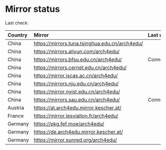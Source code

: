 <script src="./time.js"></script>
# Mirror status
Last check: <script type="text/javascript">localize(1740910953.8470147);</script>

|Country|Mirror|Last update|
|:------|:-----|:----------|
|China|https://mirrors.tuna.tsinghua.edu.cn/arch4edu/|<script type="text/javascript">localize(1740854321);</script>|
|China|https://mirrors.aliyun.com/arch4edu/|<script type="text/javascript">localize(1740897625);</script>|
|China|https://mirrors.bfsu.edu.cn/arch4edu/|ConnectionError|
|China|https://mirrors.cernet.edu.cn/arch4edu/|<script type="text/javascript">localize(1740897625);</script>|
|China|https://mirror.iscas.ac.cn/arch4edu/|<script type="text/javascript">localize(1740897625);</script>|
|China|https://mirrors.nju.edu.cn/arch4edu/|<script type="text/javascript">localize(1740811324);</script>|
|China|https://mirror.nyist.edu.cn/arch4edu/|<script type="text/javascript">localize(1740854321);</script>|
|China|https://mirrors.sau.edu.cn/arch4edu/|ConnectionError|
|Austria|https://at.arch4edu.mirror.kescher.at/|<script type="text/javascript">localize(1740854321);</script>|
|France|https://mirror.lesviallon.fr/arch4edu/|<script type="text/javascript">localize(1740854321);</script>|
|Germany|https://pkg.fef.moe/arch4edu/|<script type="text/javascript">localize(1740854321);</script>|
|Germany|https://de.arch4edu.mirror.kescher.at/|<script type="text/javascript">localize(1740854321);</script>|
|Germany|https://mirror.sunred.org/arch4edu/|<script type="text/javascript">localize(1740854321);</script>|

<script src="./tablefilter/tablefilter.js"></script>
<script src="./table.js"></script>